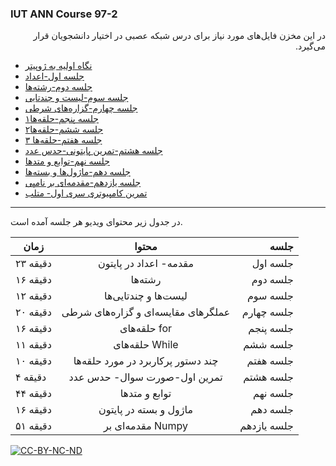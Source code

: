 ### IUT ANN Course 97-2


<p dir=rtl>
در این مخزن فایل‌های مورد نیاز برای درس شبکه عصبی در اختیار دانشجویان قرار می‌گیرد.
</p>
          
* [نگاه اولیه به ژوپیتر](https://github.com/Sajed68/IUT_ANN_97-2/blob/master/Jupyter%20for%20Beginners/NoteBook_Tutorial.ipynb)  
* [جلسه اول-اعداد](https://github.com/Sajed68/IUT_ANN_97-2/tree/master/lecture01)  
* [جلسه دوم-رشته‌ها](https://github.com/Sajed68/IUT_ANN_97-2/tree/master/lecture02)  
* [جلسه سوم-لیست و چندتایی](https://github.com/Sajed68/IUT_ANN_97-2/tree/master/lecture03)
* [جلسه چهارم-گزاره‌های شرطی](https://github.com/Sajed68/IUT_ANN_97-2/tree/master/lecture04)  
* [جلسه پنجم-حلقه‌ها۱](https://github.com/Sajed68/IUT_ANN_97-2/tree/master/lecture05)  
* [جلسه ششم-حلقه‌ها۲](https://github.com/Sajed68/IUT_ANN_97-2/tree/master/lecture06)  
* [جلسه هفتم-حلقه‌ها ۳](https://github.com/Sajed68/IUT_ANN_97-2/tree/master/lecture07)  
* [جلسه هشتم-تمرین پایتونی-حدس عدد](https://github.com/Sajed68/IUT_ANN_97-2/tree/master/lecture08)  
* [جلسه نهم-توابع و متدها](https://github.com/Sajed68/IUT_ANN_97-2/tree/master/lecture09)  
* [جلسه دهم-ماژول‌ها و بسته‌ها](https://github.com/Sajed68/IUT_ANN_97-2/tree/master/lecture10)  
* [جلسه یازدهم-مقدمه‌ای بر نامپی](https://github.com/Sajed68/IUT_ANN_97-2/tree/master/lecture11)  
* [تمرین کامپیوتری سری اول- متلب](https://github.com/Sajed68/IUT_ANN_97-2/tree/master/CHW01)  



-------------------------
در جدول زیر محتوای ویدیو هر جلسه آمده است. 


| زمان        | محتوا           | جلسه  |
| ------------- |:-------------:| -----:|
|      ۲۳ دقیقه         |مقدمه- اعداد در پایتون | جلسه اول |  
|۱۶ دقیقه | رشته‌ها | جلسه دوم |  
| ۱۲ دقیقه | لیست‌ها و چندتایی‌ها | جلسه سوم| 
|۲۰ دقیقه | عملگرهای مقایسه‌ای و گزاره‌های شرطی| جلسه چهارم|  
|۱۶ دقیقه |حلقه‌های for | جلسه پنجم |  
|۱۱ دقیقه | حلقه‌های While | جلسه ششم |  
|۱۰ دقیقه | چند دستور پرکاربرد در مورد حلقه‌ها| جلسه هفتم|  
|۴ دقیقه | تمرین اول-صورت سوال- حدس عدد| جلسه هشتم|  
|۴۴ دقیقه | توابع و متدها | جلسه نهم|  
|۱۶ دقیقه | ماژول و  بسته در پایتون| جلسه دهم|  
|۵۱ دقیقه| مقدمه‌ای بر Numpy| جلسه یازدهم|  





[![CC-BY-NC-ND](https://licensebuttons.net/l/by-nc-nd/4.0/88x31.png)](https://creativecommons.org/licenses/by-nc-nd/4.0/legalcode)

